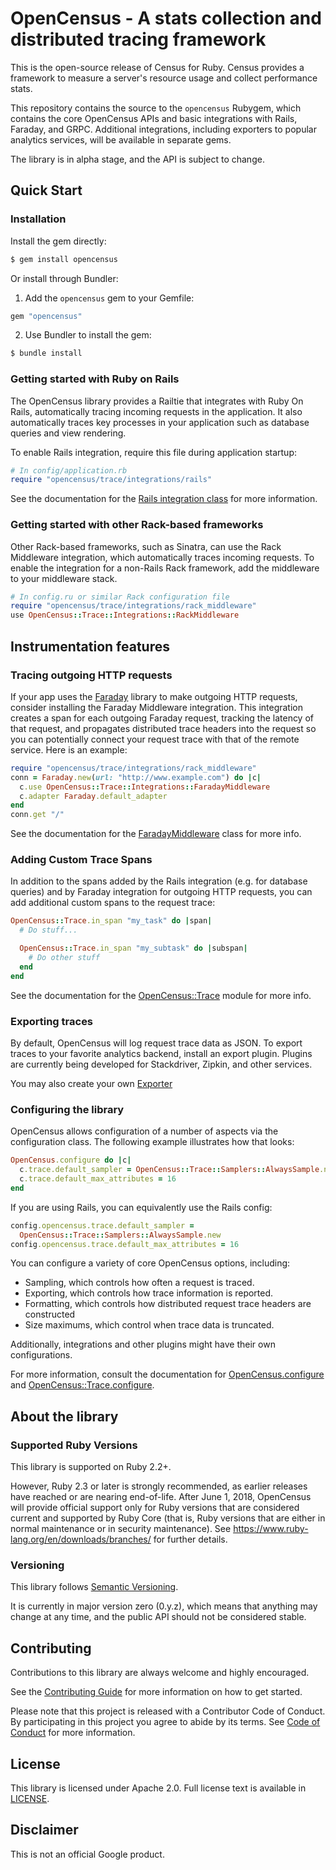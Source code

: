 # OpenCensus - A stats collection and distributed tracing framework

This is the open-source release of Census for Ruby. Census provides a
framework to measure a server's resource usage and collect performance stats.

This repository contains the source to the `opencensus` Rubygem, which contains
the core OpenCensus APIs and basic integrations with Rails, Faraday, and GRPC.
Additional integrations, including exporters to popular analytics services,
will be available in separate gems.

The library is in alpha stage, and the API is subject to change.

## Quick Start

### Installation

Install the gem directly:

```sh
$ gem install opencensus
```

Or install through Bundler:

1. Add the `opencensus` gem to your Gemfile:

```ruby
gem "opencensus"
```

2. Use Bundler to install the gem:

```sh
$ bundle install
```

### Getting started with Ruby on Rails

The OpenCensus library provides a Railtie that integrates with Ruby On Rails,
automatically tracing incoming requests in the application. It also
automatically traces key processes in your application such as database queries
and view rendering.

To enable Rails integration, require this file during application startup:

```ruby
# In config/application.rb
require "opencensus/trace/integrations/rails"
```

See the documentation for the
[Rails integration class](http://www.rubydoc.info/gems/opencensus/OpenCensus/Trace/Integrations/Rails)
for more information.

### Getting started with other Rack-based frameworks

Other Rack-based frameworks, such as Sinatra, can use the Rack Middleware
integration, which automatically traces incoming requests. To enable the
integration for a non-Rails Rack framework, add the middleware to your
middleware stack.

```ruby
# In config.ru or similar Rack configuration file
require "opencensus/trace/integrations/rack_middleware"
use OpenCensus::Trace::Integrations::RackMiddleware
```

## Instrumentation features

### Tracing outgoing HTTP requests

If your app uses the [Faraday](https://github.com/lostisland/faraday) library
to make outgoing HTTP requests, consider installing the Faraday Middleware
integration. This integration creates a span for each outgoing Faraday request,
tracking the latency of that request, and propagates distributed trace headers
into the request so you can potentially connect your request trace with that of
the remote service. Here is an example:

```ruby
require "opencensus/trace/integrations/rack_middleware"
conn = Faraday.new(url: "http://www.example.com") do |c|
  c.use OpenCensus::Trace::Integrations::FaradayMiddleware
  c.adapter Faraday.default_adapter
end
conn.get "/"
```

See the documentation for the
[FaradayMiddleware](http://www.rubydoc.info/gems/opencensus/OpenCensus/Trace/Integrations/FaradayMiddleware)
class for more info.

### Adding Custom Trace Spans

In addition to the spans added by the Rails integration (e.g. for database
queries) and by Faraday integration for outgoing HTTP requests, you can add
additional custom spans to the request trace:

```ruby
OpenCensus::Trace.in_span "my_task" do |span|
  # Do stuff...

  OpenCensus::Trace.in_span "my_subtask" do |subspan|
    # Do other stuff
  end
end
```

See the documentation for the
[OpenCensus::Trace](http://www.rubydoc.info/gems/opencensus/OpenCensus/Trace)
module for more info.

### Exporting traces

By default, OpenCensus will log request trace data as JSON. To export traces to
your favorite analytics backend, install an export plugin. Plugins are
currently being developed for Stackdriver, Zipkin, and other services.

You may also create your own
[Exporter](http://www.rubydoc.info/gems/opencensus/OpenCensus/Trace/Exporters)

### Configuring the library

OpenCensus allows configuration of a number of aspects via the configuration
class. The following example illustrates how that looks:

```ruby
OpenCensus.configure do |c|
  c.trace.default_sampler = OpenCensus::Trace::Samplers::AlwaysSample.new
  c.trace.default_max_attributes = 16
end
```

If you are using Rails, you can equivalently use the Rails config:

```ruby
config.opencensus.trace.default_sampler =
  OpenCensus::Trace::Samplers::AlwaysSample.new
config.opencensus.trace.default_max_attributes = 16
```

You can configure a variety of core OpenCensus options, including:

* Sampling, which controls how often a request is traced.
* Exporting, which controls how trace information is reported.
* Formatting, which controls how distributed request trace headers are
  constructed
* Size maximums, which control when trace data is truncated.

Additionally, integrations and other plugins might have their own
configurations.

For more information, consult the documentation for
[OpenCensus.configure](http://www.rubydoc.info/gems/opencensus/OpenCensus#configure-class_method)
and
[OpenCensus::Trace.configure](http://www.rubydoc.info/gems/opencensus/OpenCensus/Trace#configure-class_method).

## About the library

### Supported Ruby Versions

This library is supported on Ruby 2.2+.

However, Ruby 2.3 or later is strongly recommended, as earlier releases have
reached or are nearing end-of-life. After June 1, 2018, OpenCensus will provide
official support only for Ruby versions that are considered current and
supported by Ruby Core (that is, Ruby versions that are either in normal
maintenance or in security maintenance).
See https://www.ruby-lang.org/en/downloads/branches/ for further details.

### Versioning

This library follows [Semantic Versioning](http://semver.org/).

It is currently in major version zero (0.y.z), which means that anything may
change at any time, and the public API should not be considered stable.

## Contributing

Contributions to this library are always welcome and highly encouraged.

See the [Contributing Guide](CONTRIBUTING.md) for more information on how to get
started.

Please note that this project is released with a Contributor Code of Conduct. By
participating in this project you agree to abide by its terms. See
[Code of Conduct](CODE_OF_CONDUCT.md) for more information.

## License

This library is licensed under Apache 2.0. Full license text is available in
[LICENSE](LICENSE).

## Disclaimer

This is not an official Google product.
